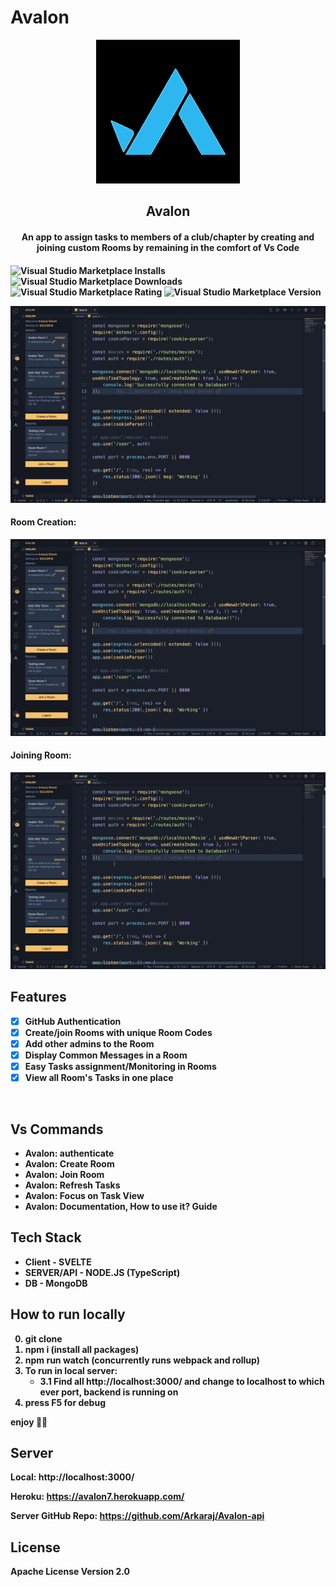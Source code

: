 # Avalon

<!-- https://user-images.githubusercontent.com/55324916/115232508-659b9b00-a134-11eb-91ae-f94bc534eb72.png -->

<p align="center">
  <img src="https://raw.githubusercontent.com/Arkaraj/Avalon/master/media/logo.png" alt="Avalon - Give Task with a ease">
</p>

<h2 align="center"> Avalon </h2>
<h4 align="center"> An app to assign tasks to members of a club/chapter by creating and joining custom Rooms by remaining in the comfort of Vs Code
<h4>

<badges>
<Dummy badges>

![Visual Studio Marketplace Installs](https://img.shields.io/visual-studio-marketplace/i/arkaraj.avalon)
![Visual Studio Marketplace Downloads](https://img.shields.io/visual-studio-marketplace/d/arkaraj.avalon)
![Visual Studio Marketplace Rating](https://img.shields.io/visual-studio-marketplace/r/arkaraj.avalon)
![Visual Studio Marketplace Version](https://img.shields.io/visual-studio-marketplace/v/arkaraj.avalon)

![Avalon extension overview](https://raw.githubusercontent.com/Arkaraj/Avalon/master/media/resources/dashboard.gif)

<!-- https://user-images.githubusercontent.com/55324916/114911162-58349700-9e3c-11eb-9742-63d9ffb96d72.mov -->

#### Room Creation:

![Avalon extension overview](https://raw.githubusercontent.com/Arkaraj/Avalon/master/media/resources/create.gif)

<!-- https://user-images.githubusercontent.com/55324916/114911197-61256880-9e3c-11eb-9ab2-4b04894efd6f.mov -->

#### Joining Room:

![Avalon extension overview](https://raw.githubusercontent.com/Arkaraj/Avalon/master/media/resources/join.gif)

<!-- https://user-images.githubusercontent.com/55324916/114911212-64b8ef80-9e3c-11eb-8705-7d8bad3ce1da.mov -->

## Features

- [x] GitHub Authentication
- [x] Create/join Rooms with unique Room Codes
- [x] Add other admins to the Room
- [x] Display Common Messages in a Room
- [x] Easy Tasks assignment/Monitoring in Rooms
- [x] View all Room's Tasks in one place

<br>

## Vs Commands

- Avalon: authenticate
- Avalon: Create Room
- Avalon: Join Room
- Avalon: Refresh Tasks
- Avalon: Focus on Task View
- Avalon: Documentation, How to use it? Guide

## Tech Stack

- Client - SVELTE
- SERVER/API - NODE.JS (TypeScript)
- DB - MongoDB

## How to run locally

0. git clone <repo>
1. npm i (install all packages)
2. npm run watch (concurrently runs webpack and rollup)
3. To run in local server:
   - 3.1 Find all http://localhost:3000/ and change to localhost to which ever port, backend is running on
4. press F5 for debug

enjoy 🎉🎉

## Server

Local: http://localhost:3000/

Heroku: https://avalon7.herokuapp.com/

Server GitHub Repo: https://github.com/Arkaraj/Avalon-api

## License

Apache License Version 2.0
